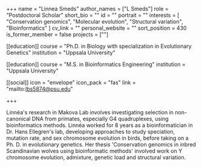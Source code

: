 +++
name = "Linnea Smeds"
author_names = ["L Smeds"]
role = "Postdoctoral Scholar"
short_bio = ""
id = ""
portrait = ""
interests = [
  "Conservation genomics",
  "Molecular evolution",
  "Structural variation",
  "Bioinformatics"
]
cv_link = ""
personal_website = ""
sort_position = 430
is_former_member = false
projects = [""]

[[education]]
  course = "Ph.D. in Biology with specialization in Evolutionary Genetics"
  institution = "Uppsala University"

[[education]]
  course = "M.S. in Bioinformatics Engineering"
  institution = "Uppsala University"

[[social]]
    icon = "envelope"
    icon_pack = "fas"
    link = "mailto:lbs5874@psu.edu"


+++

Linnéa's research in Makova Lab involves investigating selection in non-canonical DNA from primates, especially  G4 quadruplexes,  using bioinformatics methods. Linnéa worked for 8 years as a bioinformatician in Dr. Hans Ellegren's lab, developing approaches to study speciation, mutation rate, and sex chromosome evolution in birds, before taking on a Ph. D. in evolutionary genetics. Her thesis 'Conservation genomics in inbred Scandinavian wolves using bioinformatic methods' involved work on Y chromosome evolution, admixture, genetic load and structural variation.

